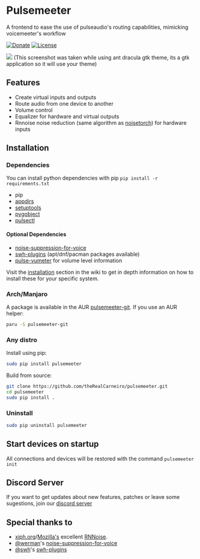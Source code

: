# Pulsemeeter
A frontend to ease the use of pulseaudio's routing capabilities, mimicking voicemeeter's workflow

[![Donate](https://img.shields.io/badge/Donate-PayPal-green.svg)](https://www.paypal.com/donate/?hosted_button_id=6DSVJ3V3RCVT8)
[![License](https://img.shields.io/badge/license-MIT-blue.svg)](./LICENSE)

![](https://i.imgur.com/hYDE8dh.png)
(This screenshot was taken while using ant dracula gtk theme, its a gtk application so it will use your theme)

## Features
 - Create virtual inputs and outputs
 - Route audio from one device to another
 - Volume control
 - Equalizer for hardware and virtual outputs
 - Rnnoise noise reduction (same algorithm as [noisetorch](https://github.com/lawl/NoiseTorch)) for hardware inputs

## Installation

### Dependencies
You can install python dependencies with pip
`pip install -r requirements.txt`


 - pip
 - [appdirs](https://pypi.org/project/appdirs)
 - [setuptools](https://pypi.org/project/setuptools)
 - [pygobject](https://pypi.org/project/PyGObject)
 - [pulsectl](https://pypi.org/project/pulsectl)
 
 #### Optional Dependencies
 - [noise-suppression-for-voice](https://github.com/werman/noise-suppression-for-voice)
 - [swh-plugins](https://github.com/swh/ladspa) (apt/dnf/pacman packages available)
 - [pulse-vumeter](https://github.com/theRealCarneiro/pulse-vumeter) for volume level information

Visit the [installation](https://github.com/theRealCarneiro/pulsemeeter/wiki/Installation) section in the wiki to get in depth information on how to install these for your specific system.

### Arch/Manjaro
A package is available in the AUR [pulsemeeter-git](https://aur.archlinux.org/packages/pulsemeeter-git/). If you use an AUR helper:
```sh
paru -S pulsemeeter-git
```

### Any distro
Install using pip:
```sh
sudo pip install pulsemeeter
```


Build from source:
```sh
git clone https://github.com/theRealCarneiro/pulsemeeter.git
cd pulsemeeter
sudo pip install .
```

### Uninstall

```sh
sudo pip uninstall pulsemeeter
```

## Start devices on startup
All connections and devices will be restored with the command `pulsemeeter init`

## Discord Server
If you want to get updates about new features, patches or leave some sugestions, join our [discord server](https://discord.gg/ekWt9NuEWv)

## Special thanks to

* [xiph.org](https://xiph.org)/[Mozilla's](https://mozilla.org) excellent [RNNoise](https://jmvalin.ca/demo/rnnoise/).
* [@werman](https://github.com/werman/)'s [noise-suppression-for-voice](https://github.com/werman/noise-suppression-for-voice/)
* [@swh](https://github.com/swh)'s [swh-plugins](https://github.com/swh/ladspa)
